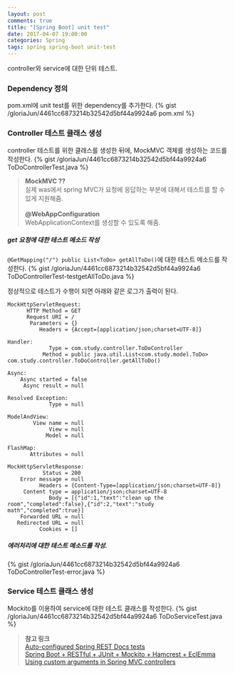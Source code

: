 ```yaml
---
layout: post
comments: true
title: "[Spring Boot] unit test"
date: 2017-04-07 19:00:00
categories: Spring
tags: spring spring-boot unit-test
---
```


controller와 service에 대한 단위 테스트.

### Dependency 정의
pom.xml에 unit test를 위한 dependency를 추가한다.
{% gist /gloriaJun/4461cc6873214b32542d5bf44a9924a6 pom.xml %}

### Controller 테스트 클래스 생성
controller 테스트를 위한 클래스를 생성한 뒤에, MockMVC 객체를 생성하는 코드를 작성한다.
{% gist /gloriaJun/4461cc6873214b32542d5bf44a9924a6 ToDoControllerTest.java %}

> **MockMVC ??**<br/>
> 실제 was에서 spring MVC가 요청에 응답하는 부분에 대해서 테스트를 할 수 있게 지원해줌.
> <br/><br/>
> **@WebAppConfiguration** <br/>
> WebApplicationContext를 생성할 수 있도록 해줌.


##### get 요청에 대한 테스트 메소드 작성
`@GetMapping("/") public List<ToDo> getAllToDo()`에 대한 테스트 메소드를 작성한다.
{% gist /gloriaJun/4461cc6873214b32542d5bf44a9924a6 ToDoControllerTest-testgetAllToDo.java %}

정상적으로 테스트가 수행이 되면 아래와 같은 로그가 출력이 된다.
```
MockHttpServletRequest:
      HTTP Method = GET
      Request URI = /
       Parameters = {}
          Headers = {Accept=[application/json;charset=UTF-8]}

Handler:
             Type = com.study.controller.ToDoController
           Method = public java.util.List<com.study.model.ToDo> com.study.controller.ToDoController.getAllToDo()

Async:
    Async started = false
     Async result = null

Resolved Exception:
             Type = null

ModelAndView:
        View name = null
             View = null
            Model = null

FlashMap:
       Attributes = null

MockHttpServletResponse:
           Status = 200
    Error message = null
          Headers = {Content-Type=[application/json;charset=UTF-8]}
     Content type = application/json;charset=UTF-8
             Body = [{"id":1,"text":"clean up the room","completed":false},{"id":2,"text":"study math","completed":true}]
    Forwarded URL = null
   Redirected URL = null
          Cookies = []
```

##### 에러처리에 대한 테스트 메소드를 작성.
{% gist /gloriaJun/4461cc6873214b32542d5bf44a9924a6 ToDoControllerTest-error.java %}

### Service 테스트 클래스 생성
Mockito를 이용하여 service에 대한 테스트 클래스를 작성한다. 
{% gist /gloriaJun/4461cc6873214b32542d5bf44a9924a6 ToDoServiceTest.java %}


> **참고 링크**<br/>
>  [Auto-configured Spring REST Docs tests](https://docs.spring.io/spring-boot/docs/current/reference/html/boot-features-testing.html#boot-features-testing-spring-boot-applications-testing-autoconfigured-rest-docs)<br/>
> [Spring Boot + RESTful + JUnit + Mockito + Hamcrest + EclEmma](https://medium.com/@gustavo.ponce.ch/spring-boot-restful-junit-mockito-hamcrest-eclemma-5add7f725d4e)
> [Using custom arguments in Spring MVC controllers](https://sdqali.in/blog/2016/01/29/using-custom-arguments-in-spring-mvc-controllers/)
